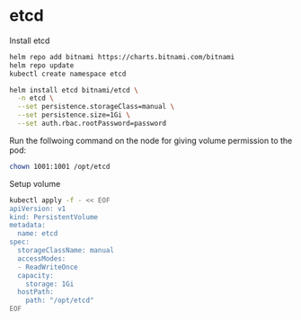 # etcd

Install etcd
```bash
helm repo add bitnami https://charts.bitnami.com/bitnami
helm repo update
kubectl create namespace etcd

helm install etcd bitnami/etcd \
  -n etcd \
  --set persistence.storageClass=manual \
  --set persistence.size=1Gi \
  --set auth.rbac.rootPassword=password
```

Run the follwoing command on the node for giving volume permission to the pod:
```bash
chown 1001:1001 /opt/etcd
```

Setup volume
```bash
kubectl apply -f - << EOF
apiVersion: v1
kind: PersistentVolume
metadata:
  name: etcd
spec:
  storageClassName: manual
  accessModes:
  - ReadWriteOnce
  capacity:
    storage: 1Gi
  hostPath:
    path: "/opt/etcd"
EOF
```

